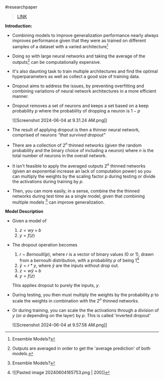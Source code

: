 #researchpaper  
> [LINK](https://jmlr.org/papers/volume15/srivastava14a/srivastava14a.pdf)

**Introduction:**

- Combining models to improve generalization performance nearly always improves performance given that they were as trained on different samples of a dataset with a varied architecture[^1]
- Doing so with large neural networks and taking the average of the outputs[^2] can be computationally expensive.
- It's also daunting task to train multiple architectures and find the optimal hyperparameters as well as collect a good size of training data.

- Dropout aims to address the issues, by preventing overfitting and combining variations of neural network architectures in a more efficient manner.
- Dropout removes a set of neurons and keeps a set based on a keep probability $p$ where the probability of dropping a neuron is $1-p$

	![[Screenshot 2024-06-04 at 9.31.24 AM.png]]

- The result of applying dropout is then a thinner neural network, comprised of neurons *"that survived dropout"*
- There are a collection of $2^n$ thinned networks (given the random probability and the binary choice of including a neuron) where $n$ is the total number of neurons in the overall network.
- It isn't feasible to apply the averaged outputs $2^n$ thinned networks (given an exponential increase an lack of computation power) so you can multiply the weights by the scaling factor $p$ during testing or divide the activations during training by $p$.
- Then, you can more easily, in a sense, combine the the thinned networks during test time as a single model, given that combining multiple models [^1] can improve generalization.

**Model Description**

- Given a model of 
	1. $z = wy + b$
	2. $y = f(z)$
- The dropout operation becomes
	1. $r$ ~ $Bernoulli(p)$, where $r$ is a vector of binary values (0 or 1), drawn from a bernoulli distribution, with a probability $p$ of being $1$[^3]
	2. $\tilde{y} = r * y$, where $\tilde{y}$ are the inputs without drop out.
	3. $z = w \tilde{y} + b$
	4. $y = f(z)$

	This applies dropout to purely the inputs, $y$.

- During testing, you then must multiply the weights by the probability $p$ to scale the weights in combination with the $2^n$ thinned networks. 
- Or during training, you can scale the the activations through a division of $y$ (or $a$ depending on the layer) by $p$. This is called 'inverted dropout'

	![[Screenshot 2024-06-04 at 9.57.58 AM.png]]

[^1]: Ensemble Models?
[^2]: Outputs are averaged in order to get the 'average prediction' of both models.
[^3]: ![[Pasted image 20240604165753.png | 200]]
